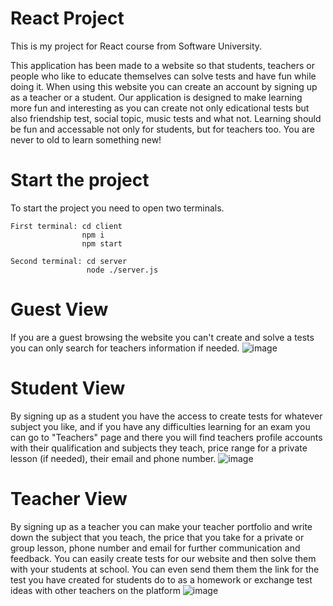 # React Project
 
This is my project for React course from Software University.

This application has been made to a website so that students, teachers or people who like to educate themselves can solve tests and have fun while doing it. When using this website you can create an account by signing up as a teacher or a student. Our application is designed to make learning more fun and interesting as you can create not only edicational tests but also friendship test, social topic, music tests and what not. Learning should be fun and accessable not only for students, but for teachers too. You are never to old to learn something new!


# Start the project
To start the project you need to open two terminals.

    First terminal: cd client
                    npm i
                    npm start
                    
    Second terminal: cd server
                     node ./server.js


# Guest View
If you are a guest browsing the website you can't create and solve a tests you can only search for teachers information if needed.
![image](https://user-images.githubusercontent.com/89982195/230408291-de374145-bbf6-4e23-8772-91e347d3422d.png)


# Student View
By signing up as a student you have the access to create tests for whatever subject you like, and if you have any difficulties learning for an exam you can go to "Teachers" page and there you will find teachers profile accounts with their qualification and subjects they teach, price range for a private lesson (if needed), their email and phone number.
![image](https://user-images.githubusercontent.com/89982195/230418458-c968c817-f632-4b8d-a9b5-3e7f5652da62.png)


# Teacher View
By signing up as a teacher you can make your teacher portfolio and write down the subject that you teach, the price that you take for a private or group lesson, phone number and email for further communication and feedback. You can easily create tests for our website and then solve them with your students at school. You can even send them them the link for the test you have created for students do to as a homework or exchange test ideas with other teachers on the platform
![image](https://user-images.githubusercontent.com/89982195/230418630-a2fe0854-f3f9-4718-9cab-ea6d4596e527.png)

